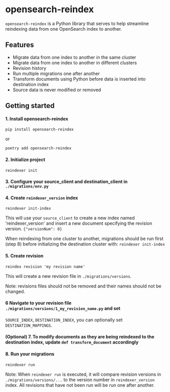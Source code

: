# opensearch-reindex

`opensearch-reindex` is a Python library that serves to help streamline reindexing data from one OpenSearch index to another.

## Features
* Migrate data from one index to another in the same cluster
* Migrate data from one index to another in different clusters
* Revision history
* Run multiple migrations one after another
* Transform documents using Python before data is inserted into destination index
* Source data is never modified or removed

## Getting started

#### 1. Install opensearch-reindex

`pip install opensearch-reindex`

or

`poetry add opensearch-reindex`

#### 2. Initialize project

`reindexer init`

#### 3. Configure your source_client and destination_client in `./migrations/env.py`

#### 4. Create `reindexer_version` index

`reindexer init-index`

This will use your `source_client` to create a new index named 'reindexer_version' and insert a new document specifying the revision version.
`{"versionNum": 0}`

When reindexing from one cluster to another, migrations should be run first (step 8) before initializing the destination cluster with:
`reindexer init-index`

#### 5. Create revision

`reindex revision 'my revision name'`

This will create a new revision file in `./migrations/versions`.

Note: revisions files should not be removed and their names should not be changed.

#### 6 Navigate to your revision file `./migrations/versions/1_my_revision_name.py` and set
`SOURCE_INDEX`, `DESTINATION_INDEX`, you can optionally set `DESTINATION_MAPPINGS`.

#### (Optional) 7. To modify documents as they are being reindexed to the destination index, update `def transform_document` accordingly

#### 8. Run your migrations
`reindexer run`

Note: When `reindexer run` is executed, it will compare revision versions in `./migrations/versions/...` to the version number in `reindexer_version` index.
All revisions that have not been run will be run one after another.
